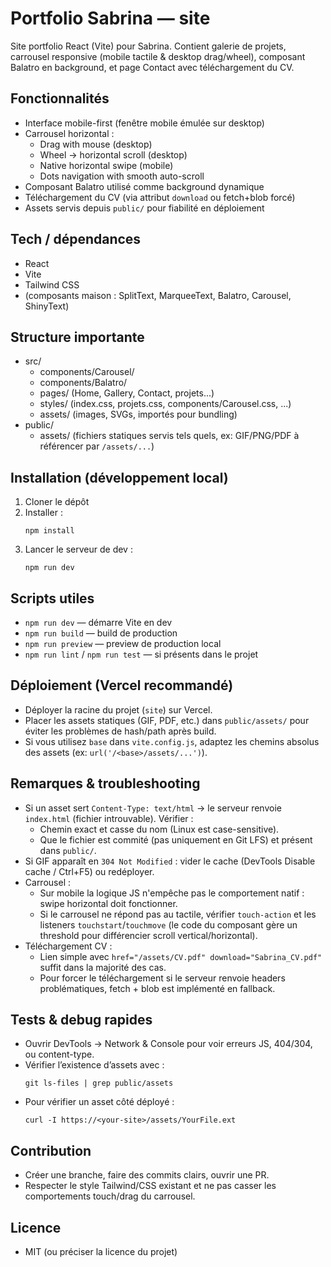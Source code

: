 # Portfolio Sabrina — site

Site portfolio React (Vite) pour Sabrina. Contient galerie de projets, carrousel responsive (mobile tactile & desktop drag/wheel), composant Balatro en background, et page Contact avec téléchargement du CV.

## Fonctionnalités
- Interface mobile-first (fenêtre mobile émulée sur desktop)
- Carrousel horizontal :
  - Drag with mouse (desktop)
  - Wheel → horizontal scroll (desktop)
  - Native horizontal swipe (mobile)
  - Dots navigation with smooth auto-scroll
- Composant Balatro utilisé comme background dynamique
- Téléchargement du CV (via attribut `download` ou fetch+blob forcé)
- Assets servis depuis `public/` pour fiabilité en déploiement

## Tech / dépendances
- React
- Vite
- Tailwind CSS
- (composants maison : SplitText, MarqueeText, Balatro, Carousel, ShinyText)

## Structure importante
- src/
  - components/Carousel/
  - components/Balatro/
  - pages/ (Home, Gallery, Contact, projets...)
  - styles/ (index.css, projets.css, components/Carousel.css, ...)
  - assets/ (images, SVGs, importés pour bundling)
- public/
  - assets/ (fichiers statiques servis tels quels, ex: GIF/PNG/PDF à référencer par `/assets/...`)

## Installation (développement local)
1. Cloner le dépôt
2. Installer :
   ```
   npm install
   ```
3. Lancer le serveur de dev :
   ```
   npm run dev
   ```

## Scripts utiles
- `npm run dev` — démarre Vite en dev
- `npm run build` — build de production
- `npm run preview` — preview de production local
- `npm run lint` / `npm run test` — si présents dans le projet

## Déploiement (Vercel recommandé)
- Déployer la racine du projet (`site`) sur Vercel.
- Placer les assets statiques (GIF, PDF, etc.) dans `public/assets/` pour éviter les problèmes de hash/path après build.
- Si vous utilisez `base` dans `vite.config.js`, adaptez les chemins absolus des assets (ex: `url('/<base>/assets/...')`).

## Remarques & troubleshooting
- Si un asset sert `Content-Type: text/html` -> le serveur renvoie `index.html` (fichier introuvable). Vérifier :
  - Chemin exact et casse du nom (Linux est case-sensitive).
  - Que le fichier est commité (pas uniquement en Git LFS) et présent dans `public/`.
- Si GIF apparaît en `304 Not Modified` : vider le cache (DevTools Disable cache / Ctrl+F5) ou redéployer.
- Carrousel :
  - Sur mobile la logique JS n'empêche pas le comportement natif : swipe horizontal doit fonctionner.
  - Si le carrousel ne répond pas au tactile, vérifier `touch-action` et les listeners `touchstart`/`touchmove` (le code du composant gère un threshold pour différencier scroll vertical/horizontal).
- Téléchargement CV :
  - Lien simple avec `href="/assets/CV.pdf" download="Sabrina_CV.pdf"` suffit dans la majorité des cas.
  - Pour forcer le téléchargement si le serveur renvoie headers problématiques, fetch + blob est implémenté en fallback.

## Tests & debug rapides
- Ouvrir DevTools → Network & Console pour voir erreurs JS, 404/304, ou content-type.
- Vérifier l’existence d’assets avec :
  ```
  git ls-files | grep public/assets
  ```
- Pour vérifier un asset côté déployé :
  ```
  curl -I https://<your-site>/assets/YourFile.ext
  ```

## Contribution
- Créer une branche, faire des commits clairs, ouvrir une PR.
- Respecter le style Tailwind/CSS existant et ne pas casser les comportements touch/drag du carrousel.

## Licence
- MIT (ou préciser la licence du projet)
